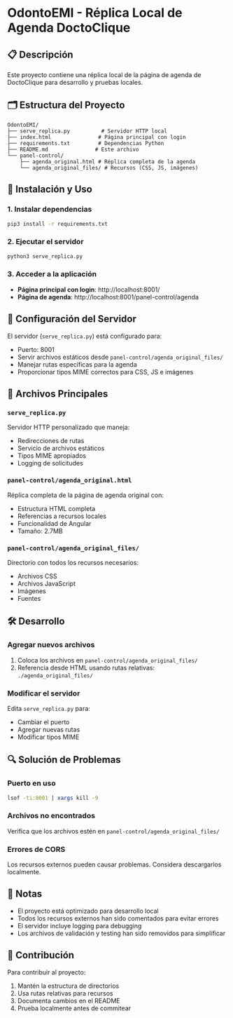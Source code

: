 # OdontoEMI - Réplica Local de Agenda DoctoClique

## 📋 Descripción
Este proyecto contiene una réplica local de la página de agenda de DoctoClique para desarrollo y pruebas locales.

## 🗂️ Estructura del Proyecto

```
OdontoEMI/
├── serve_replica.py          # Servidor HTTP local
├── index.html               # Página principal con login
├── requirements.txt         # Dependencias Python
├── README.md               # Este archivo
└── panel-control/
    ├── agenda_original.html # Réplica completa de la agenda
    └── agenda_original_files/ # Recursos (CSS, JS, imágenes)
```

## 🚀 Instalación y Uso

### 1. Instalar dependencias
```bash
pip3 install -r requirements.txt
```

### 2. Ejecutar el servidor
```bash
python3 serve_replica.py
```

### 3. Acceder a la aplicación
- **Página principal con login**: http://localhost:8001/
- **Página de agenda**: http://localhost:8001/panel-control/agenda

## 🔧 Configuración del Servidor

El servidor (`serve_replica.py`) está configurado para:
- Puerto: 8001
- Servir archivos estáticos desde `panel-control/agenda_original_files/`
- Manejar rutas específicas para la agenda
- Proporcionar tipos MIME correctos para CSS, JS e imágenes

## 📁 Archivos Principales

### `serve_replica.py`
Servidor HTTP personalizado que maneja:
- Redirecciones de rutas
- Servicio de archivos estáticos
- Tipos MIME apropiados
- Logging de solicitudes

### `panel-control/agenda_original.html`
Réplica completa de la página de agenda original con:
- Estructura HTML completa
- Referencias a recursos locales
- Funcionalidad de Angular
- Tamaño: 2.7MB

### `panel-control/agenda_original_files/`
Directorio con todos los recursos necesarios:
- Archivos CSS
- Archivos JavaScript
- Imágenes
- Fuentes

## 🛠️ Desarrollo

### Agregar nuevos archivos
1. Coloca los archivos en `panel-control/agenda_original_files/`
2. Referencia desde HTML usando rutas relativas: `./agenda_original_files/`

### Modificar el servidor
Edita `serve_replica.py` para:
- Cambiar el puerto
- Agregar nuevas rutas
- Modificar tipos MIME

## 🔍 Solución de Problemas

### Puerto en uso
```bash
lsof -ti:8001 | xargs kill -9
```

### Archivos no encontrados
Verifica que los archivos estén en `panel-control/agenda_original_files/`

### Errores de CORS
Los recursos externos pueden causar problemas. Considera descargarlos localmente.

## 📝 Notas

- El proyecto está optimizado para desarrollo local
- Todos los recursos externos han sido comentados para evitar errores
- El servidor incluye logging para debugging
- Los archivos de validación y testing han sido removidos para simplificar

## 🤝 Contribución

Para contribuir al proyecto:
1. Mantén la estructura de directorios
2. Usa rutas relativas para recursos
3. Documenta cambios en el README
4. Prueba localmente antes de commitear 